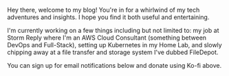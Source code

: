 Hey there, welcome to my blog! You're in for a whirlwind of my tech adventures and insights. I hope you find it both useful and entertaining.

I'm currently working on a few things including but not limited to: my job at Storm Reply where I'm an AWS Cloud Consultant (something between DevOps and Full-Stack), setting up Kubernetes in my Home Lab, and slowly chipping away at a file transfer and storage system I've dubbed FileDepot.

You can sign up for email notifications below and donate using Ko-fi above.
